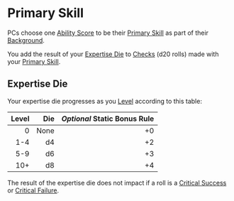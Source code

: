 # Primary Skill

PCs choose one [Ability Score](../The%20Ability%20Scores/Ability%20Scores.md) to be their [Primary Skill](Primary%20Skill.md) as part of their [Background](Background.md).

You add the result of your [Expertise Die](#Expertise%20Die) to [Checks](../../Game%20Procedures/Core%20Procedures/Check.md) (d20 rolls) made with your [Primary Skill](Primary%20Skill.md).

## Expertise Die

Your expertise die progresses as you [Level](../Progression/Level.md) according to this table:

| Level |  Die | *Optional* Static Bonus Rule |
| ----: | ---: | ---------------------------: |
|     0 | None |                           +0 |
|   1-4 |   d4 |                           +2 |
|   5-9 |   d6 |                           +3 |
|   10+ |   d8 |                           +4 |

The result of the expertise die does not impact if a roll is a [Critical Success](../../Game%20Procedures/Die%20Rolling%20Mechanics/Critical%20Success.md) or [Critical Failure](../../Game%20Procedures/Die%20Rolling%20Mechanics/Critical%20Failure.md).